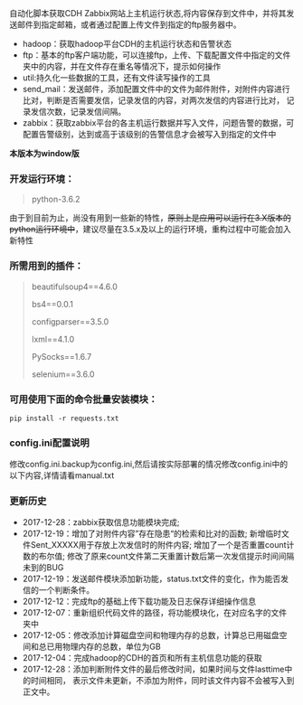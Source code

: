 ﻿自动化脚本获取CDH Zabbix网站上主机运行状态,将内容保存到文件中，并将其发送邮件到指定邮箱，或者通过配置上传文件到指定的ftp服务器中。
* hadoop：获取hadoop平台CDH的主机运行状态和告警状态
* ftp：基本的ftp客户端功能，可以连接ftp，上传、下载配置文件中指定的文件夹中的内容，并在文件存在重名等情况下，提示如何操作
* util:持久化一些数据的工具，还有文件读写操作的工具
* send_mail：发送邮件，添加配置文件中的文件为邮件附件，对附件内容进行比对，判断是否需要发信，记录发信的内容，对两次发信的内容进行比对，
记录发信次数，记录发信间隔。
* zabbix：获取zabbix平台的各主机运行数据并写入文件，问题告警的数据，可配置告警级别，达到或高于该级别的告警信息才会被写入到指定的文件中

**本版本为window版**

### 开发运行环境：
> python-3.6.2

由于到目前为止，尚没有用到一些新的特性，~~原则上是应用可以运行在3.X版本的python运行环境中~~，建议尽量在3.5.x及以上的运行环境，重构过程中可能会加入新特性

### 所需用到的插件：
> beautifulsoup4==4.6.0
>
> bs4==0.0.1
>
> configparser==3.5.0
>
> lxml==4.1.0
>
> PySocks==1.6.7
>
> selenium==3.6.0
### 可用使用下面的命令批量安装模块：

```
pip install -r requests.txt
```

### config.ini配置说明
修改config.ini.backup为config.ini,然后请按实际部署的情况修改config.ini中的以下内容,详情请看manual.txt

### 更新历史
* 2017-12-28：zabbix获取信息功能模块完成;
* 2017-12-19：增加了对附件内容”存在隐患“的检索和比对的函数;
新增临时文件Sent_XXXXX用于存放上次发信时的附件内容;
增加了一个是否重置count计数的布尔值;
修改了原来count文件第二天重置计数后第一次发信提示时间间隔未到的BUG
* 2017-12-19：发送邮件模块添加新功能，status.txt文件的变化，作为能否发信的一个判断条件。
* 2017-12-12：完成ftp的基础上传下载功能及日志保存详细操作信息
* 2017-12-07：重新组织代码文件的路径，将功能模块化，在对应名字的文件夹中
* 2017-12-05：修改添加计算磁盘空间和物理内存的总数，计算总已用磁盘空间和总已用物理内存的总数，单位为GB
* 2017-12-04：完成hadoop的CDH的首页和所有主机信息功能的获取
* 2017-12-28：添加判断附件文件的最后修改时间，如果时间与文件lasttime中的时间相同，
表示文件未更新，不添加为附件，同时该文件内容不会被写入到正文中。
